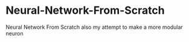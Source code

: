 # Neural-Network-From-Scratch
Neural Network From Scratch also my attempt to make a more modular neuron 
